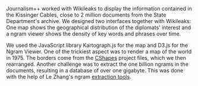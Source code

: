 Journalism++ worked with Wikileaks to display the information contained in the Kissinger Cables, close to 2 million documents from the State Department's archive. We designed two interfaces together with Wikileaks: One map shows the geographical distribution of the diplomats' interest and a ngram viewer shows the density of key words and phrases over time.

We used the JavaScript library Kartograph.js for the map and D3.js for the Ngram Viewer. One of the trickiest aspect was to render a map of the world in 1975. The borders come from the [CShapes](http://nils.weidmann.ws/projects/cshapes) project files, which we then rearranged. Another challenge was to extract the one billion ngrams in the documents, resulting in a database of over one gigabyte. This was done with the help of Le Zhang's ngram [extraction tools](http://homepages.inf.ed.ac.uk/lzhang10/ngram.html).
